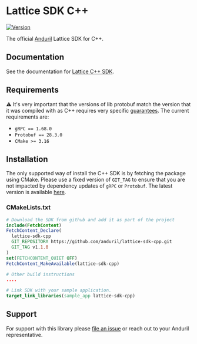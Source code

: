 # Lattice SDK C++

[![Version](https://img.shields.io/github/v/release/anduril/lattice-sdk-cpp)](https://github.com/anduril/lattice-sdk-cpp/releases)

The official [Anduril](https://www.anduril.com/) Lattice SDK for C++.

## Documentation

See the documentation for [Lattice C++ SDK](https://docs.anduril.com/sdks/cpp).

## Requirements

⚠️ It's very important that the versions of lib protobuf match the version that it was compiled with as C++ requires very specific [guarantees](https://protobuf.dev/support/cross-version-runtime-guarantee/#cpp). The current requirements are:

* `gRPC == 1.68.0`
* `Protobuf == 28.3.0`
* `CMake >= 3.16`

## Installation

The only supported way of install the C++ SDK is by fetching the package using CMake. Please use a fixed version of `GIT_TAG` to ensure that
you are not impacted by dependency updates of `gRPC` or `Protobuf`. The latest version is available [here](https://github.com/anduril/lattice-sdk-cpp/releases/latest).

### CMakeLists.txt

```cmake
# Download the SDK from github and add it as part of the project
include(FetchContent)
FetchContent_Declare(
  lattice-sdk-cpp
  GIT_REPOSITORY https://github.com/anduril/lattice-sdk-cpp.git
  GIT_TAG v1.1.0
)
set(FETCHCONTENT_QUIET OFF)
FetchContent_MakeAvailable(lattice-sdk-cpp)

# Other build instructions
....

# Link SDK with your sample application.
target_link_libraries(sample_app lattice-sdk-cpp)
``` 

## Support

For support with this library please [file an issue](https://github.com/anduril/lattice-sdk-cpp/issues/new) or reach out to your Anduril representative. 

